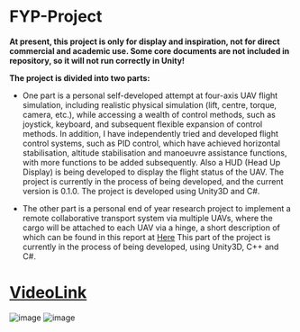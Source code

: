 # FYP-Project
**At present, this project is only for display and inspiration, not for direct commercial and academic use. Some core documents are not included in repository, so it will not run correctly in Unity!**  

**The project is divided into two parts:**  
* One part is a personal self-developed attempt at four-axis UAV flight simulation, including realistic physical simulation (lift, centre, torque, camera, etc.), while accessing a wealth of control methods, such as joystick, keyboard, and subsequent flexible expansion of control methods. In addition, I have independently tried and developed flight control systems, such as PID control, which have achieved horizontal stabilisation, altitude stabilisation and manoeuvre assistance functions, with more functions to be added subsequently. Also a HUD (Head Up Display) is being developed to display the flight status of the UAV. The project is currently in the process of being developed, and the current version is 0.1.0. The project is developed using Unity3D and C#.

* The other part is a personal end of year research project to implement a remote collaborative transport system via multiple UAVs, where the cargo will be attached to each UAV via a hinge, a short description of which can be found in this report at [Here](RESEARCHPROPOSAL.pdf)
This part of the project is currently in the process of being developed,  using Unity3D, C++ and C#.

# [VideoLink](https://www.bilibili.com/video/BV1ja4y157JM/?share_source=copy_web&vd_source=2cc9b009651a2e77962d97335570dde7)  

![image](https://user-images.githubusercontent.com/61171413/228373730-cfad4155-28ea-47ce-a0e1-d86414e2a8c7.png)
![image](https://user-images.githubusercontent.com/61171413/228373077-fbc1394b-fa01-42e4-a9b2-67e1bd142dc4.png)

